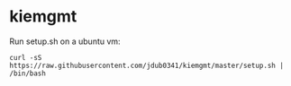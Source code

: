 # kiemgmt
Run setup.sh on a ubuntu vm:
```
curl -sS https://raw.githubusercontent.com/jdub0341/kiemgmt/master/setup.sh | /bin/bash
```
